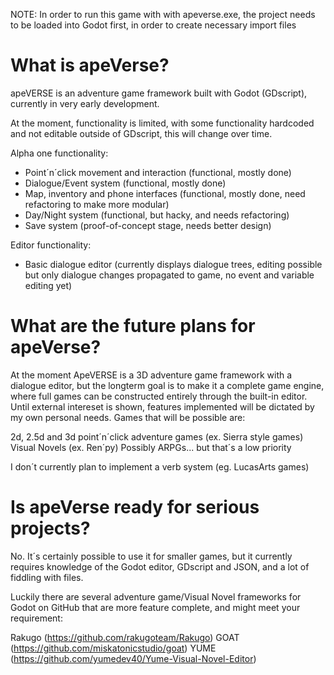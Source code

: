 NOTE: In order to run this game with with apeverse.exe, the project needs to be loaded into Godot first, in order to create necessary import files

# What is apeVerse?

apeVERSE is an adventure game framework built with Godot (GDscript), currently in very early development.

At the moment, functionality is limited, with some functionality hardcoded and not editable outside of GDscript, this will change over time.

Alpha one functionality:

- Point´n´click movement and interaction (functional, mostly done)
- Dialogue/Event system (functional, mostly done)
- Map, inventory and phone interfaces (functional, mostly done, need refactoring to make more modular)
- Day/Night system (functional, but hacky, and needs refactoring)
- Save system (proof-of-concept stage, needs better design)

Editor functionality:

- Basic dialogue editor (currently displays dialogue trees, editing possible but only dialogue changes propagated to game, no event and variable editing yet)

# What are the future plans for apeVerse?

At the moment ApeVERSE is a 3D adventure game framework with a dialogue editor, but the longterm goal is to make it a complete game engine, where full games can be constructed entirely through the built-in editor. Until external intereset is shown, features implemented will be dictated by my own personal needs. Games that will be possible are:

2d, 2.5d and 3d point´n´click adventure games (ex. Sierra style games)
Visual Novels (ex. Ren´py)
Possibly ARPGs... but that´s a low priority

I don´t currently plan to implement a verb system (eg. LucasArts games)

# Is apeVerse ready for serious projects?

No. It´s certainly possible to use it for smaller games, but it currently requires knowledge of the Godot editor, GDscript and JSON, and a lot of fiddling with files.

Luckily there are several adventure game/Visual Novel frameworks for Godot on GitHub that are more feature complete, and might meet your requirement:

Rakugo (https://github.com/rakugoteam/Rakugo)
GOAT (https://github.com/miskatonicstudio/goat)
YUME (https://github.com/yumedev40/Yume-Visual-Novel-Editor)
